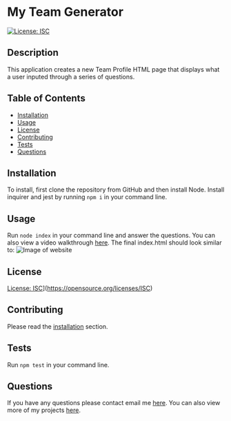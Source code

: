# My Team Generator
[![License: ISC](https://img.shields.io/badge/License-ISC-blue.svg)](https://opensource.org/licenses/ISC)

## Description 
This application creates a new Team Profile HTML page that displays what a user inputed through a series of questions.
 
## Table of Contents
* [Installation](#installation)
* [Usage](#usage)
* [License](#license)
* [Contributing](#contributing)
* [Tests](#tests)
* [Questions](#questions)

## Installation 
To install, first clone the repository from GitHub and then install Node. Install inquirer and jest by running `npm i` in your command line.

## Usage 
Run `node index` in your command line and answer the questions.
You can also view a video walkthrough [here]().
The final index.html should look similar to:
![Image of website](https://ngranzow.github.io/my-team-generator/assets/images/team-generator.png)

## License 
[License: ISC](https://img.shields.io/badge/License-ISC-blue.svg)](https://opensource.org/licenses/ISC)

## Contributing 
Please read the [installation](#installation) section.

## Tests
Run `npm test` in your command line.

## Questions
If you have any questions please contact email me [here](mailto:nate.granzow@gmail.com). You can also view more of my projects [here](https://github.com/ngranzow/).